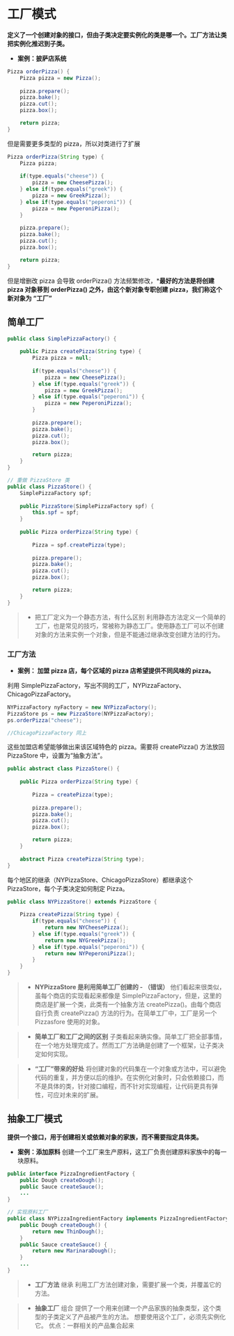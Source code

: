 # 工厂模式
**定义了一个创建对象的接口，但由子类决定要实例化的类是哪一个。工厂方法让类把实例化推迟到子类。**
- **案例：披萨店系统**

```java
Pizza orderPizza() {
	Pizza pizza = new Pizza();
	
	pizza.prepare();
	pizza.bake();
	pizza.cut();
	pizza.box();

	return pizza;
}
```
但是需要更多类型的 pizza，所以对类进行了扩展
```java
Pizza orderPizza(String type) {
	Pizza pizza;
	
	if(type.equals("cheese")) {
		pizza = new CheesePizza();
	} else if(type.equals("greek")) {
		pizza = new GreekPizza();
	} else if(type.equals("peperoni")) {
		pizza = new PeperoniPizza();
	}
	
	pizza.prepare();
	pizza.bake();
	pizza.cut();
	pizza.box();

	return pizza;
}
```
但是增删改 pizza 会导致 orderPizza() 方法频繁修改，***最好的方法是将创建 pizza 对象移到 orderPizza() 之外，由这个新对象专职创建 pizza，我们称这个新对象为 “工厂”**

## 简单工厂
```java
public class SimplePizzaFactory() {
	
	public Pizza createPizza(String type) {
		Pizza pizza = null;
	
		if(type.equals("cheese")) {
			pizza = new CheesePizza();
		} else if(type.equals("greek")) {
			pizza = new GreekPizza();
		} else if(type.equals("peperoni")) {
			pizza = new PeperoniPizza();
		}
		
		pizza.prepare();
		pizza.bake();
		pizza.cut();
		pizza.box();

		return pizza;
	}
}

// 重做 PizzaStore 类
public class PizzaStore() {
	SimplePizzaFactory spf;
	
	public PizzaStore(SimplePizzaFactory spf) {
		this.spf = spf;
	}
	
	public Pizza orderPizza(String type) {
		
		Pizza = spf.createPizza(type);
		
		pizza.prepare();
		pizza.bake();
		pizza.cut();
		pizza.box();

		return pizza;
	}
}

```
> - 把工厂定义为一个静态方法，有什么区别
> 利用静态方法定义一个简单的工厂，也是常见的技巧，常被称为静态工厂。使用静态工厂可以不创建对象的方法来实例一个对象，但是不能通过继承改变创建方法的行为。

### 工厂方法
- **案例： 加盟 pizza 店，每个区域的 pizza 店希望提供不同风味的 pizza。**

利用 SimplePizzaFactory，写出不同的工厂，NYPizzaFactory、ChicagoPizzaFactory。
```java
NYPizzaFactory nyFactory = new NYPizzaFactory();
PizzaStore ps = new PizzaStore(NYPizzaFactory);
ps.orderPizza("cheese");

//ChicagoPizzaFactory 同上
```
这些加盟店希望能够做出来该区域特色的 pizza。需要将 createPizza() 方法放回 PizzaStore 中，设置为“抽象方法”。
```java
public abstract class PizzaStore() {
	
	public Pizza orderPizza(String type) {
		
		Pizza = createPizza(type);
		
		pizza.prepare();
		pizza.bake();
		pizza.cut();
		pizza.box();

		return pizza;
	}
	
	abstract Pizza createPizza(String type);
}
```
每个地区的继承（NYPizzaStore、ChicagoPizzaStore）都继承这个 PizzaStore，每个子类决定如何制定 Pizza。
```java
public class NYPizzaStore() extends PizzaStore {
	
	Pizza createPizza(String type) {
		if(type.equals("cheese")) {
			return new NYCheesePizza();
		} else if(type.equals("greek")) {
			return new NYGreekPizza();
		} else if(type.equals("peperoni")) {
			return new NYPeperoniPizza();
		}
	}
}
```
> - **NYPizzaStore 是利用简单工厂创建的 - （错误）**
他们看起来很类似，虽每个商店的实现看起来都像是 SimplePizzaFactory，但是，这里的商店是扩展一个类，此类有一个抽象方法 createPizza()。由每个商店自行负责 createPizza() 方法的行为。在简单工厂中，工厂是另一个 Pizzasfore 使用的对象。

> - **简单工厂和工厂之间的区别**
子类看起来确实像。简单工厂把全部事情，在一个地方处理完成了。然而工厂方法确是创建了一个框架，让子类决定如何实现。

> - **“工厂”带来的好处**
> 将创建对象的代码集在一个对象或方法中，可以避免代码的重复，并方便以后的维护。在实例化对象时，只会依赖接口，而不是具体的类，针对接口编程，而不针对实现编程，让代码更具有弹性，可应对未来的扩展。

## 抽象工厂模式
**提供一个接口，用于创建相关或依赖对象的家族，而不需要指定具体类。**
- **案例：添加原料**
创建一个工厂来生产原料，这工厂负责创建原料家族中的每一块原料。
```java
public interface PizzaIngredientFactory {
	public Dough createDough();
	public Sauce createSauce();
	...
}

// 实现原料工厂
public class NYPizzaIngredientFactory implements PizzaIngredientFactory {
	public Dough createDough() {
		return new ThinDough();
	}
	public Sauce createSauce() {
		return new MarinaraDough();
	}
	...
}
```
> - **工厂方法**
> 继承
> 利用工厂方法创建对象，需要扩展一个类，并覆盖它的方法。

> - **抽象工厂**
> 组合
> 提供了一个用来创建一个产品家族的抽象类型，这个类型的子类定义了产品被产生的方法。
> 想要使用这个工厂，必须先实例化它。
> 优点：一群相关的产品集合起来
